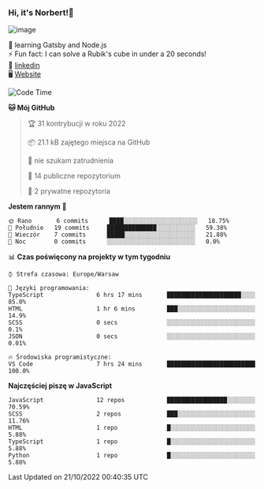 ### Hi, it's Norbert!👋

![image](https://i.imgur.com/y3Fbv48.png)


🧠 learning Gatsby and Node.js <br>
⚡ Fun fact: I can solve a Rubik's cube in under a 20 seconds! <br>
👔 [linkedin](https://www.linkedin.com/in/norbert-%C5%82uszkiewicz-75b0891b3/) <br>
🖥 [Website](https://norbertluszkiewicz.pl/)<br>


<!--START_SECTION:waka-->
![Code Time](http://img.shields.io/badge/Code%20Time-1%2C786%20hrs%2045%20mins-blue)

**🐱 Mój GitHub** 

> 🏆 31 kontrybucji w roku 2022
 > 
> 📦 21.1 kB zajętego miejsca na GitHub 
 > 
> 🚫 nie szukam zatrudnienia
 > 
> 📜 14 publiczne repozytorium 
 > 
> 🔑 2 prywatne repozytoria  
 > 
**Jestem rannym 🐤** 

```text
🌞 Rano       6 commits      ████░░░░░░░░░░░░░░░░░░░░░   18.75% 
🌆 Południe   19 commits     ██████████████░░░░░░░░░░░   59.38% 
🌃 Wieczór    7 commits      █████░░░░░░░░░░░░░░░░░░░░   21.88% 
🌙 Noc        0 commits      ░░░░░░░░░░░░░░░░░░░░░░░░░   0.0%

```


📊 **Czas poświęcony na projekty w tym tygodniu** 

```text
⌚︎ Strefa czasowa: Europe/Warsaw

💬 Języki programowania: 
TypeScript               6 hrs 17 mins       █████████████████████░░░░   85.0% 
HTML                     1 hr 6 mins         ███░░░░░░░░░░░░░░░░░░░░░░   14.9% 
SCSS                     0 secs              ░░░░░░░░░░░░░░░░░░░░░░░░░   0.1% 
JSON                     0 secs              ░░░░░░░░░░░░░░░░░░░░░░░░░   0.01%

🔥 Środowiska programistyczne: 
VS Code                  7 hrs 24 mins       █████████████████████████   100.0%

```

**Najczęściej piszę w JavaScript** 

```text
JavaScript               12 repos            █████████████████░░░░░░░░   70.59% 
SCSS                     2 repos             ███░░░░░░░░░░░░░░░░░░░░░░   11.76% 
HTML                     1 repo              █░░░░░░░░░░░░░░░░░░░░░░░░   5.88% 
TypeScript               1 repo              █░░░░░░░░░░░░░░░░░░░░░░░░   5.88% 
Python                   1 repo              █░░░░░░░░░░░░░░░░░░░░░░░░   5.88%

```



 Last Updated on 21/10/2022 00:40:35 UTC
<!--END_SECTION:waka-->
